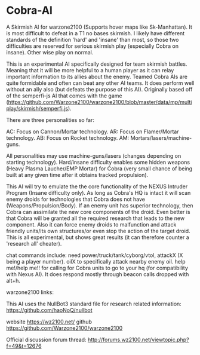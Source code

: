 # Cobra-AI
A Skirmish AI for warzone2100 (Supports hover maps like Sk-Manhattan). It is most difficult to defeat in a T1 no bases skirmish. I likely have different standards of the definition 'hard' and 'insane' than most, so those two difficulties are reserved for serious skirmish play (especially Cobra on insane). Other wise play on normal.

This is an experimental AI specifically designed for team skirmish battles. Meaning that it will be more helpful to a human player as it can relay important information to its allies about the enemy. Teamed Cobra AIs are quite formidable and often can beat any other AI teams. It does perform well without an ally also (but defeats the purpose of this AI).
Originally based off of the semperfi-js AI that comes with the game (https://github.com/Warzone2100/warzone2100/blob/master/data/mp/multiplay/skirmish/semperfi.js).

There are three personalities so far:

AC: Focus on Cannon/Mortar technology. AR: Focus on Flamer/Mortar technology. AB: Focus on Rocket technology. AM: Mortars/lasers/machine-guns.

All personalities may use machine-guns/lasers (changes depending on starting technology). Hard/insane difficulty enables some hidden weapons (Heavy Plasma Laucher/EMP Mortar) for Cobra (very small chance of being built at any given time after it obtains tracked propulsion).


This AI will try to emulate the the core functionality of the NEXUS Intruder Program (Insane difficulty only). As long as Cobra's HQ is intact it will scan enemy droids for technologies that Cobra does not have (Weapons/Propulsion/Body). If an enemy unit has superior technology, then Cobra can assimilate the new core components of the droid. Even better is that Cobra will be granted all the required research that leads to the new component. Also it can force enemy droids to malfunction and attack friendly units/its own structures/or even stop the action of the target droid. This is all experimental, but shows great results (it can therefore counter a 'research all' cheater).


chat commands include: 
need power/truck/tank/cyborg/vtol, attackX (X being a player number). oilX to specifically attack nearby enemy oil. help me!/help me!! for calling for Cobra units to go to your hq (for compatibility with Nexus AI). It does respond mostly through beacon calls dropped with alt+h.

warzone2100 links:

This AI uses the NullBot3 standard file for research related information: https://github.com/haoNoQ/nullbot

website https://wz2100.net/ github https://github.com/Warzone2100/warzone2100

Official discussion forum thread: http://forums.wz2100.net/viewtopic.php?f=49&t=12676
